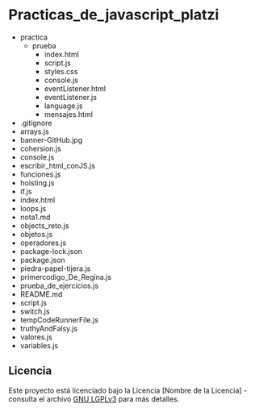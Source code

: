 # Practicas_de_javascript_platzi

- practica
  - prueba
    - index.html
    - script.js
    - styles.css
    - console.js
    - eventListener.html
    - eventListener.js
    - language.js
    - mensajes.html
- .gitignore
- arrays.js
- banner-GitHub.jpg
- cohersion.js
- console.js
- escribir_html_conJS.js
- funciones.js
- hoisting.js
- if.js
- index.html
- loops.js
- nota1.md
- objects_reto.js
- objetos.js
- operadores.js
- package-lock.json
- package.json
- piedra-papel-tijera.js
- primercodigo_De_Regina.js
- prueba_de_ejercicios.js
- README.md
- script.js
- switch.js
- tempCodeRunnerFile.js
- truthyAndFalsy.js
- valores.js
- variables.js

## Licencia

Este proyecto está licenciado bajo la Licencia [Nombre de la Licencia] - consulta el archivo [GNU LGPLv3](LICENSE) para más detalles.
